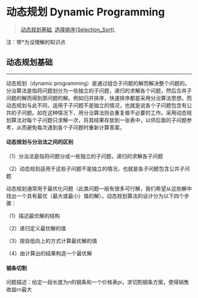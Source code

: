 # 动态规划 Dynamic Programming
>[动态规划基础](#动态规划基础),
>[选择排序(Selection_Sort)](#选择排序(Selection_Sort)),

注：带*为没理解的知识点

## 动态规划基础
---
动态规划（dynamic programming）是通过组合子问题的解而解决整个问题的。分治算法是指将问题划分为一些独立的子问题，递归的求解各个问题，然后合并子问题的解而得到原问题的解。例如归并排序，快速排序都是采用分治算法思想。而动态规划与此不同，适用于子问题不是独立的情况，也就是说各个子问题包含有公共的子问题。如在这种情况下，用分治算法则会重复做不必要的工作。采用动态规划算法对每个子问题只求解一次，将其结果存放到一张表中，以供后面的子问题参考，从而避免每次遇到各个子问题时重新计算答案。

#### 动态规划与分治法之间的区别
（1）分治法是指将问题分成一些独立的子问题，递归的求解各子问题

（2）动态规划适用于这些子问题不是独立的情况，也就是各子问题包含公共子问题

动态规划通常用于最优化问题（此类问题一般有很多可行解，我们希望从这些解中找出一个具有最优（最大或最小）值的解）。动态规划算法的设计分为以下四个步骤：

（1）描述最优解的结构

（2）递归定义最优解的值

（3）按自低向上的方式计算最优解的值

（4）由计算出的结果构造一个最优解

#### 钢条切割
问题描述：给定一段长度为n的钢条和一个价格表pi，求切割钢条方案，使得销售收益rn最大
